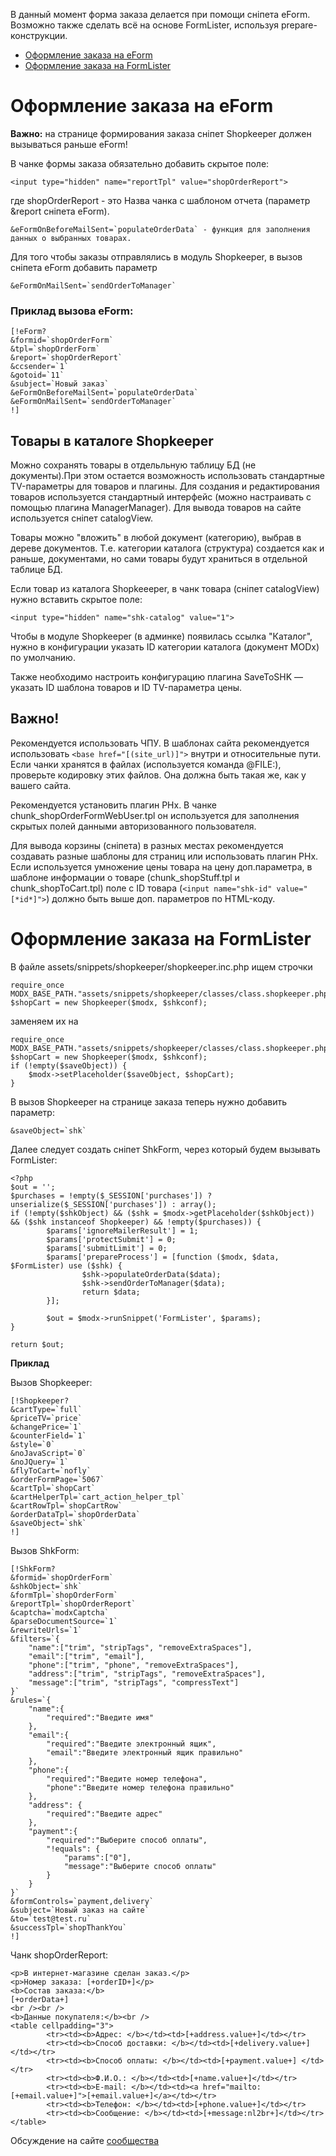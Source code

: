 В данный момент форма заказа делается при помощи сніпета eForm. Возможно также сделать всё на основе FormLister, используя prepare-конструкции.

* <a href="#eform">Оформление заказа на eForm</a>
* <a href="#formlister">Оформление заказа на FormLister</a>


<h1 id="eform">Оформление заказа на eForm</h1>

**Важно:** на странице формирования заказа сніпет Shopkeeper должен вызываться раньше eForm!

В чанке формы заказа обязательно добавить скрытое поле:
```
<input type="hidden" name="reportTpl" value="shopOrderReport">
```
где shopOrderReport - это Назва чанка с шаблоном отчета (параметр &report сніпета eForm).

```
&eFormOnBeforeMailSent=`populateOrderData` - функция для заполнения данных о выбранных товарах.
```

Для того чтобы заказы отправлялись в модуль Shopkeeper, в вызов сніпета eForm добавить параметр
```
&eFormOnMailSent=`sendOrderToManager`
```

### Приклад вызова eForm: ###
```
[!eForm?
&formid=`shopOrderForm`
&tpl=`shopOrderForm`
&report=`shopOrderReport`
&ccsender=`1`
&gotoid=`11`
&subject=`Новый заказ`
&eFormOnBeforeMailSent=`populateOrderData`
&eFormOnMailSent=`sendOrderToManager`
!]
```

## Товары в каталоге Shopkeeper ##
Можно сохранять товары в отдельльную таблицу БД (не документы).При этом остается возможность использовать стандартные TV-параметры для товаров и плагины. Для создания и редактирования товаров используется стандартный интерфейс (можно настраивать с помощью плагина ManagerManager). Для вывода товаров на сайте используется сніпет catalogView.

Товары можно "вложить" в любой документ (категорию), выбрав в дереве документов. Т.е. категории каталога (структура) создается как и раньше, документами, но сами товары будут храниться в отдельной таблице БД.

Если товар из каталога Shopkeeeper, в чанк товара (сніпет catalogView) нужно вставить скрытое поле: 

```
<input type="hidden" name="shk-catalog" value="1">
```
Чтобы в модуле Shopkeeper (в админке) появилась ссылка "Каталог", нужно в конфигурации указать ID категории каталога (документ MODx) по умолчанию.

Также необходимо настроить конфигурацию плагина SaveToSHK — указать ID шаблона товаров и ID TV-параметра цены.


## Важно! ## 

Рекомендуется использовать ЧПУ. В шаблонах сайта рекомендуется использовать `<base href="[(site_url)]">` внутри <head> и относительные пути.
Если чанки хранятся в файлах (используется команда @FILE:), проверьте кодировку этих файлов. Она должна быть такая же, как у вашего сайта.
  
Рекомендуется установить плагин PHx. В чанке chunk_shopOrderFormWebUser.tpl  он используется для заполнения скрытых полей данными авторизованного пользователя.
  
Для вывода корзины (сніпета) в разных местах рекомендуется создавать разные шаблоны для страниц или использовать плагин PHx.
Если используется умножение цены товара на цену доп.параметра, в шаблоне информации о товаре (chunk_shopStuff.tpl и chunk_shopToCart.tpl) поле с ID товара (`<input name="shk-id" value="[*id*]">`) должно быть выше доп. параметров по HTML-коду.


<h1 id="formlister">Оформление заказа на FormLister</h1>
В файле assets/snippets/shopkeeper/shopkeeper.inc.php ищем строчки

```
require_once MODX_BASE_PATH."assets/snippets/shopkeeper/classes/class.shopkeeper.php";
$shopCart = new Shopkeeper($modx, $shkconf);
```
заменяем их на 

```
require_once MODX_BASE_PATH."assets/snippets/shopkeeper/classes/class.shopkeeper.php";
$shopCart = new Shopkeeper($modx, $shkconf);
if (!empty($saveObject)) {
    $modx->setPlaceholder($saveObject, $shopCart);
}
```

В вызов Shopkeeper на странице заказа теперь нужно добавить параметр:

```
&saveObject=`shk`
```
Далее следует создать сніпет ShkForm, через который будем вызывать FormLister:

```
<?php
$out = '';
$purchases = !empty($_SESSION['purchases']) ? unserialize($_SESSION['purchases']) : array();
if (!empty($shkObject) && ($shk = $modx->getPlaceholder($shkObject)) && ($shk instanceof Shopkeeper) && !empty($purchases)) {
        $params['ignoreMailerResult'] = 1;
        $params['protectSubmit'] = 0;
        $params['submitLimit'] = 0;
        $params['prepareProcess'] = [function ($modx, $data, $FormLister) use ($shk) {
                $shk->populateOrderData($data); 
                $shk->sendOrderToManager($data);
                return $data;
        }];

        $out = $modx->runSnippet('FormLister', $params);
}

return $out;
```

**Приклад**

Вызов Shopkeeper:

```
[!Shopkeeper?
&cartType=`full`
&priceTV=`price`
&changePrice=`1`
&counterField=`1`
&style=`0`
&noJavaScript=`0`
&noJQuery=`1`
&flyToCart=`nofly`
&orderFormPage=`5067`
&cartTpl=`shopCart`
&cartHelperTpl=`cart_action_helper_tpl`
&cartRowTpl=`shopCartRow`
&orderDataTpl=`shopOrderData`
&saveObject=`shk`
!]
```

Вызов ShkForm:

```
[!ShkForm?
&formid=`shopOrderForm`
&shkObject=`shk`
&formTpl=`shopOrderForm`
&reportTpl=`shopOrderReport`
&captcha=`modxCaptcha`
&parseDocumentSource=`1`
&rewriteUrls=`1`
&filters=`{
    "name":["trim", "stripTags", "removeExtraSpaces"],
    "email":["trim", "email"],
    "phone":["trim", "phone", "removeExtraSpaces"],
    "address":["trim", "stripTags", "removeExtraSpaces"],
    "message":["trim", "stripTags", "compressText"]
}`
&rules=`{
    "name":{
        "required":"Введите имя"
    },
    "email":{
        "required":"Введите электронный ящик",
        "email":"Введите электронный ящик правильно"
    },
    "phone":{
        "required":"Введите номер телефона",
        "phone":"Введите номер телефона правильно"
    },
    "address": {
        "required":"Введите адрес"
    },
    "payment":{
        "required":"Выберите способ оплаты",
        "!equals": {
            "params":["0"],
            "message":"Выберите способ оплаты"
        }
    }
}`
&formControls=`payment,delivery`
&subject=`Новый заказ на сайте`
&to=`test@test.ru`
&successTpl=`shopThankYou`
!]
```

Чанк shopOrderReport:

```
<p>В интернет-магазине сделан заказ.</p>
<p>Номер заказа: [+orderID+]</p>
<b>Состав заказа:</b>
[+orderData+]
<br /><br />
<b>Данные покупателя:</b><br />
<table cellpadding="3">
        <tr><td><b>Адрес: </b></td><td>[+address.value+]</td></tr>
        <tr><td><b>Способ доставки: </b></td><td>[+delivery.value+]</td></tr>
        <tr><td><b>Способ оплаты: </b></td><td>[+payment.value+] </td></tr>
        <tr><td><b>Ф.И.О.: </b></td><td>[+name.value+]</td></tr>
        <tr><td><b>E-mail: </b></td><td><a href="mailto:[+email.value+]">[+email.value+]</a></td></tr>
        <tr><td><b>Телефон: </b></td><td>[+phone.value+]</td></tr>
        <tr><td><b>Сообщение: </b></td><td>[+message:nl2br+]</td></tr>
</table>
```
Обсуждение на сайте [сообщества](http://modx.im/blog/fast-solution/5917.html)
